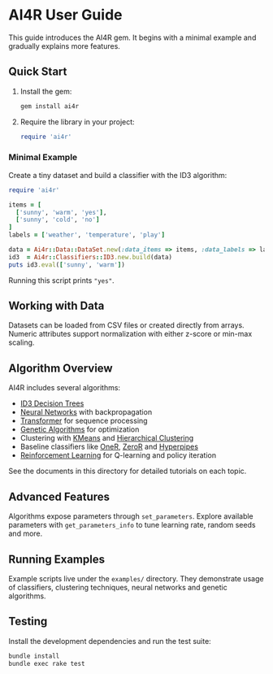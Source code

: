 # AI4R User Guide

This guide introduces the AI4R gem. It begins with a minimal example and gradually explains more features.

## Quick Start

1. Install the gem:

   ```bash
   gem install ai4r
   ```

2. Require the library in your project:

   ```ruby
   require 'ai4r'
   ```

### Minimal Example

Create a tiny dataset and build a classifier with the ID3 algorithm:

```ruby
require 'ai4r'

items = [
  ['sunny', 'warm', 'yes'],
  ['sunny', 'cold', 'no']
]
labels = ['weather', 'temperature', 'play']

data = Ai4r::Data::DataSet.new(:data_items => items, :data_labels => labels)
id3  = Ai4r::Classifiers::ID3.new.build(data)
puts id3.eval(['sunny', 'warm'])
```

Running this script prints `"yes"`.

## Working with Data

Datasets can be loaded from CSV files or created directly from arrays. Numeric attributes support normalization with either z-score or min-max scaling.

## Algorithm Overview

AI4R includes several algorithms:

* [ID3 Decision Trees](machine_learning.md)
* [Neural Networks](neural_networks.md) with backpropagation
* [Transformer](transformer.md) for sequence processing
* [Genetic Algorithms](genetic_algorithms.md) for optimization
* Clustering with [KMeans](kmeans.md) and [Hierarchical Clustering](hierarchical_clustering.md)
* Baseline classifiers like [OneR](one_r.md), [ZeroR](zero_r.md) and [Hyperpipes](hyperpipes.md)
* [Reinforcement Learning](reinforcement_learning.md) for Q-learning and policy iteration


See the documents in this directory for detailed tutorials on each topic.

## Advanced Features

Algorithms expose parameters through `set_parameters`. Explore available parameters with `get_parameters_info` to tune learning rate, random seeds and more.

## Running Examples

Example scripts live under the `examples/` directory. They demonstrate usage of classifiers, clustering techniques, neural networks and genetic algorithms.

## Testing

Install the development dependencies and run the test suite:

```bash
bundle install
bundle exec rake test
```

